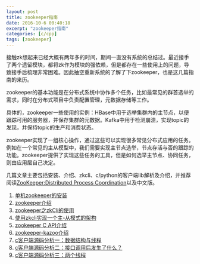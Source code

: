 ```yaml
---
layout: post
title: zookeeper指南
date: 2016-10-6 00:40:18
excerpt: "zookeeper指南"
categories: [c/cpp]
tags: [zookeeper]
---
```


接触zk想起来已经大概有两年多的时间，期间一直没有系统的总结过。最近接手了两个遗留模块，都将zk作为模块的强依赖，但是都存在一些使用上的问题，导致接手后梳理非常困难。因此抽空重新系统的了解了下zookeeper，也是这几篇指南的来历。

<!--more-->

zookeeper的基本功能是在分布式系统中协作多个任务，比如最常见的群首选举的需求，同时在分布式项目中负责配置管理，元数据存储等工作。

具体的，zookeeper一些使用的实例：HBase中用于选举集群内的主节点，以便跟踪可用的服务器，并保存集群的元数据。Kafka中用于检测崩溃，实现topic的发现，并保持topic的生产和消费状态。

zookeeper实现了一组核心操作，通过这些可以实现很多常见分布式应用的任务。例如在一个常见的主从模型中，我们需要实现主节点选举，节点存活与否的跟踪的功能。zookeeper提供了实现这些任务的工具，但是如何选举主节点、协同任务，则由应用层自己决定。

几篇文章主要包括安装、介绍、zkcli、c/python的客户端lib解析及介绍，并推荐阅读[ZooKeeper:Distributed Process Coordination](http://pan.baidu.com/s/1nuT9tUx)以及中文版。

1. [单机zookeeper的安装](http://yingshin.github.io/c/cpp/2016/09/24/zookeeper-install)  
2. [zookeeper介绍](http://yingshin.github.io/c/cpp/2016/09/24/zookeeper-introduction)  
3. [zookeeper之zkCli的使用](http://yingshin.github.io/c/cpp/2016/09/24/zkcli-introduction)  
4. [使用zkcli实现一个主-从模式的架构](http://yingshin.github.io/c/cpp/2016/09/25/zkcli-example)  
5. [zookeeper C API介绍](http://yingshin.github.io/c/cpp/2016/10/02/zookeeper-c-api-introduction)  
6. [zookeeper-kazoo介绍](http://yingshin.github.io/c/cpp/2016/10/05/zookeeper-python-kazoo-introduction)  
7. [c客户端源码分析一：数据结构与线程](http://yingshin.github.io/c/cpp/2016/10/22/zookeeper-c-client-src-first)  
8. [c客户端源码分析二：接口调用后发生了什么？](http://yingshin.github.io/c/cpp/2016/10/23/zookeeper-c-client-src-user-thread)  
9. [c客户端源码分析三：两个线程](http://yingshin.github.io/c/cpp/2016/10/23/zookeeper-c-client-src-lib-thread)  


